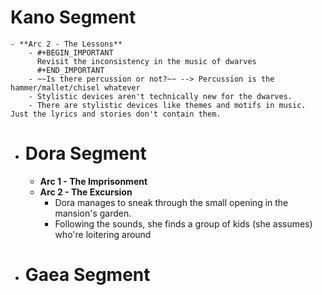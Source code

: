 # Kano Segment
	- **Arc 2 - The Lessons**
		- #+BEGIN_IMPORTANT
		  Revisit the inconsistency in the music of dwarves
		  #+END_IMPORTANT
		- ~~Is there percussion or not?~~ --> Percussion is the hammer/mallet/chisel whatever
		- Stylistic devices aren't technically new for the dwarves.
		- There are stylistic devices like themes and motifs in music. Just the lyrics and stories don't contain them.
- # Dora Segment
	- **Arc 1 - The Imprisonment**
	- **Arc 2 - The Excursion**
		- Dora manages to sneak through the small opening in the mansion's garden.
		- Following the sounds, she finds a group of kids (she assumes) who're loitering around
- # Gaea Segment